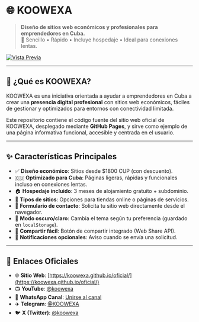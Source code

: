 # 🌐 KOOWEXA

> **Diseño de sitios web económicos y profesionales para emprendedores en Cuba.**  
> 🚀 Sencillo • Rápido • Incluye hospedaje • Ideal para conexiones lentas.

[![Vista Previa](https://koowexa.github.io/oficial/assets/banner.svg)](https://koowexa.github.io/oficial/)

---

## 📌 ¿Qué es KOOWEXA?

KOOWEXA es una iniciativa orientada a ayudar a emprendedores en Cuba a crear una **presencia digital profesional** con sitios web económicos, fáciles de gestionar y optimizados para entornos con conectividad limitada.

Este repositorio contiene el código fuente del sitio web oficial de KOOWEXA, desplegado mediante **GitHub Pages**, y sirve como ejemplo de una página informativa funcional, accesible y centrada en el usuario.

---

## ✨ Características Principales

- ✅ **Diseño económico**: Sitios desde $1800 CUP (con descuento).
- 🇨🇺 **Optimizado para Cuba**: Páginas ligeras, rápidas y funcionales incluso en conexiones lentas.
- 🏠 **Hospedaje incluido**: 3 meses de alojamiento gratuito + subdominio.
- 🛒 **Tipos de sitios**: Opciones para tiendas online o páginas de servicios.
- 📱 **Formulario de contacto**: Solicita tu sitio web directamente desde el navegador.
- 🌙 **Modo oscuro/claro**: Cambia el tema según tu preferencia (guardado en `localStorage`).
- 📲 **Compartir fácil**: Botón de compartir integrado (Web Share API).
- 🔔 **Notificaciones opcionales**: Aviso cuando se envía una solicitud.

---

## 🔗 Enlaces Oficiales

- 🌐 **Sitio Web**: [https://koowexa.github.io/oficial/](https://koowexa.github.io/oficial/)
- 📺 **YouTube**: [@koowexa](https://youtube.com/@koowexa)
- 💬 **WhatsApp Canal**: [Unirse al canal](https://whatsapp.com/channel/0029VbB6FJk5q08fW25JNN3w)
- ✈️ **Telegram**: [@KOOWEXA](https://t.me/KOOWEXA)
- 🐦 **X (Twitter)**: [@koowexa](https://x.com/koowexa)